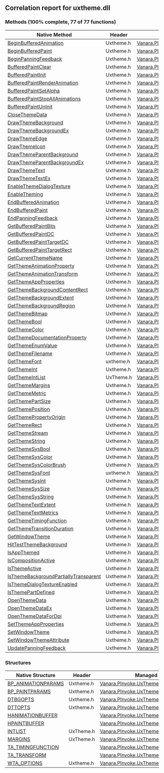 ## Correlation report for uxtheme.dll  
### Methods (100% complete, 77 of 77 functions)  
Native Method | Header | Managed Method  
--- | --- | ---  
[BeginBufferedAnimation](https://www.google.com/search?num=5&q=BeginBufferedAnimation+site%3Adocs.microsoft.com) | Uxtheme.h | [Vanara.PInvoke.UxTheme.BeginBufferedAnimation](https://github.com/dahall/Vanara/search?l=C%23&q=BeginBufferedAnimation)  
[BeginBufferedPaint](https://www.google.com/search?num=5&q=BeginBufferedPaint+site%3Adocs.microsoft.com) | Uxtheme.h | [Vanara.PInvoke.UxTheme.BeginBufferedPaint](https://github.com/dahall/Vanara/search?l=C%23&q=BeginBufferedPaint)  
[BeginPanningFeedback](https://www.google.com/search?num=5&q=BeginPanningFeedback+site%3Adocs.microsoft.com) | Uxtheme.h | [Vanara.PInvoke.UxTheme.BeginPanningFeedback](https://github.com/dahall/Vanara/search?l=C%23&q=BeginPanningFeedback)  
[BufferedPaintClear](https://www.google.com/search?num=5&q=BufferedPaintClear+site%3Adocs.microsoft.com) | Uxtheme.h | [Vanara.PInvoke.UxTheme.BufferedPaintClear](https://github.com/dahall/Vanara/search?l=C%23&q=BufferedPaintClear)  
[BufferedPaintInit](https://www.google.com/search?num=5&q=BufferedPaintInit+site%3Adocs.microsoft.com) | Uxtheme.h | [Vanara.PInvoke.UxTheme.BufferedPaintInit](https://github.com/dahall/Vanara/search?l=C%23&q=BufferedPaintInit)  
[BufferedPaintRenderAnimation](https://www.google.com/search?num=5&q=BufferedPaintRenderAnimation+site%3Adocs.microsoft.com) | Uxtheme.h | [Vanara.PInvoke.UxTheme.BufferedPaintRenderAnimation](https://github.com/dahall/Vanara/search?l=C%23&q=BufferedPaintRenderAnimation)  
[BufferedPaintSetAlpha](https://www.google.com/search?num=5&q=BufferedPaintSetAlpha+site%3Adocs.microsoft.com) | Uxtheme.h | [Vanara.PInvoke.UxTheme.BufferedPaintSetAlpha](https://github.com/dahall/Vanara/search?l=C%23&q=BufferedPaintSetAlpha)  
[BufferedPaintStopAllAnimations](https://www.google.com/search?num=5&q=BufferedPaintStopAllAnimations+site%3Adocs.microsoft.com) | Uxtheme.h | [Vanara.PInvoke.UxTheme.BufferedPaintStopAllAnimations](https://github.com/dahall/Vanara/search?l=C%23&q=BufferedPaintStopAllAnimations)  
[BufferedPaintUnInit](https://www.google.com/search?num=5&q=BufferedPaintUnInit+site%3Adocs.microsoft.com) | Uxtheme.h | [Vanara.PInvoke.UxTheme.BufferedPaintUnInit](https://github.com/dahall/Vanara/search?l=C%23&q=BufferedPaintUnInit)  
[CloseThemeData](https://www.google.com/search?num=5&q=CloseThemeData+site%3Adocs.microsoft.com) | Uxtheme.h | [Vanara.PInvoke.UxTheme.CloseThemeData](https://github.com/dahall/Vanara/search?l=C%23&q=CloseThemeData)  
[DrawThemeBackground](https://www.google.com/search?num=5&q=DrawThemeBackground+site%3Adocs.microsoft.com) | Uxtheme.h | [Vanara.PInvoke.UxTheme.DrawThemeBackground](https://github.com/dahall/Vanara/search?l=C%23&q=DrawThemeBackground)  
[DrawThemeBackgroundEx](https://www.google.com/search?num=5&q=DrawThemeBackgroundEx+site%3Adocs.microsoft.com) | Uxtheme.h | [Vanara.PInvoke.UxTheme.DrawThemeBackgroundEx](https://github.com/dahall/Vanara/search?l=C%23&q=DrawThemeBackgroundEx)  
[DrawThemeEdge](https://www.google.com/search?num=5&q=DrawThemeEdge+site%3Adocs.microsoft.com) | Uxtheme.h | [Vanara.PInvoke.UxTheme.DrawThemeEdge](https://github.com/dahall/Vanara/search?l=C%23&q=DrawThemeEdge)  
[DrawThemeIcon](https://www.google.com/search?num=5&q=DrawThemeIcon+site%3Adocs.microsoft.com) | Uxtheme.h | [Vanara.PInvoke.UxTheme.DrawThemeIcon](https://github.com/dahall/Vanara/search?l=C%23&q=DrawThemeIcon)  
[DrawThemeParentBackground](https://www.google.com/search?num=5&q=DrawThemeParentBackground+site%3Adocs.microsoft.com) | Uxtheme.h | [Vanara.PInvoke.UxTheme.DrawThemeParentBackground](https://github.com/dahall/Vanara/search?l=C%23&q=DrawThemeParentBackground)  
[DrawThemeParentBackgroundEx](https://www.google.com/search?num=5&q=DrawThemeParentBackgroundEx+site%3Adocs.microsoft.com) | Uxtheme.h | [Vanara.PInvoke.UxTheme.DrawThemeParentBackgroundEx](https://github.com/dahall/Vanara/search?l=C%23&q=DrawThemeParentBackgroundEx)  
[DrawThemeText](https://www.google.com/search?num=5&q=DrawThemeText+site%3Adocs.microsoft.com) | Uxtheme.h | [Vanara.PInvoke.UxTheme.DrawThemeText](https://github.com/dahall/Vanara/search?l=C%23&q=DrawThemeText)  
[DrawThemeTextEx](https://www.google.com/search?num=5&q=DrawThemeTextEx+site%3Adocs.microsoft.com) | Uxtheme.h | [Vanara.PInvoke.UxTheme.DrawThemeTextEx](https://github.com/dahall/Vanara/search?l=C%23&q=DrawThemeTextEx)  
[EnableThemeDialogTexture](https://www.google.com/search?num=5&q=EnableThemeDialogTexture+site%3Adocs.microsoft.com) | Uxtheme.h | [Vanara.PInvoke.UxTheme.EnableThemeDialogTexture](https://github.com/dahall/Vanara/search?l=C%23&q=EnableThemeDialogTexture)  
[EnableTheming](https://www.google.com/search?num=5&q=EnableTheming+site%3Adocs.microsoft.com) | Uxtheme.h | [Vanara.PInvoke.UxTheme.EnableTheming](https://github.com/dahall/Vanara/search?l=C%23&q=EnableTheming)  
[EndBufferedAnimation](https://www.google.com/search?num=5&q=EndBufferedAnimation+site%3Adocs.microsoft.com) | Uxtheme.h | [Vanara.PInvoke.UxTheme.EndBufferedAnimation](https://github.com/dahall/Vanara/search?l=C%23&q=EndBufferedAnimation)  
[EndBufferedPaint](https://www.google.com/search?num=5&q=EndBufferedPaint+site%3Adocs.microsoft.com) | Uxtheme.h | [Vanara.PInvoke.UxTheme.EndBufferedPaint](https://github.com/dahall/Vanara/search?l=C%23&q=EndBufferedPaint)  
[EndPanningFeedback](https://www.google.com/search?num=5&q=EndPanningFeedback+site%3Adocs.microsoft.com) | Uxtheme.h | [Vanara.PInvoke.UxTheme.EndPanningFeedback](https://github.com/dahall/Vanara/search?l=C%23&q=EndPanningFeedback)  
[GetBufferedPaintBits](https://www.google.com/search?num=5&q=GetBufferedPaintBits+site%3Adocs.microsoft.com) | Uxtheme.h | [Vanara.PInvoke.UxTheme.GetBufferedPaintBits](https://github.com/dahall/Vanara/search?l=C%23&q=GetBufferedPaintBits)  
[GetBufferedPaintDC](https://www.google.com/search?num=5&q=GetBufferedPaintDC+site%3Adocs.microsoft.com) | Uxtheme.h | [Vanara.PInvoke.UxTheme.GetBufferedPaintDC](https://github.com/dahall/Vanara/search?l=C%23&q=GetBufferedPaintDC)  
[GetBufferedPaintTargetDC](https://www.google.com/search?num=5&q=GetBufferedPaintTargetDC+site%3Adocs.microsoft.com) | Uxtheme.h | [Vanara.PInvoke.UxTheme.GetBufferedPaintTargetDC](https://github.com/dahall/Vanara/search?l=C%23&q=GetBufferedPaintTargetDC)  
[GetBufferedPaintTargetRect](https://www.google.com/search?num=5&q=GetBufferedPaintTargetRect+site%3Adocs.microsoft.com) | Uxtheme.h | [Vanara.PInvoke.UxTheme.GetBufferedPaintTargetRect](https://github.com/dahall/Vanara/search?l=C%23&q=GetBufferedPaintTargetRect)  
[GetCurrentThemeName](https://www.google.com/search?num=5&q=GetCurrentThemeName+site%3Adocs.microsoft.com) | Uxtheme.h | [Vanara.PInvoke.UxTheme.GetCurrentThemeName](https://github.com/dahall/Vanara/search?l=C%23&q=GetCurrentThemeName)  
[GetThemeAnimationProperty](https://www.google.com/search?num=5&q=GetThemeAnimationProperty+site%3Adocs.microsoft.com) | Uxtheme.h | [Vanara.PInvoke.UxTheme.GetThemeAnimationProperty](https://github.com/dahall/Vanara/search?l=C%23&q=GetThemeAnimationProperty)  
[GetThemeAnimationTransform](https://www.google.com/search?num=5&q=GetThemeAnimationTransform+site%3Adocs.microsoft.com) | Uxtheme.h | [Vanara.PInvoke.UxTheme.GetThemeAnimationTransform](https://github.com/dahall/Vanara/search?l=C%23&q=GetThemeAnimationTransform)  
[GetThemeAppProperties](https://www.google.com/search?num=5&q=GetThemeAppProperties+site%3Adocs.microsoft.com) | Uxtheme.h | [Vanara.PInvoke.UxTheme.GetThemeAppProperties](https://github.com/dahall/Vanara/search?l=C%23&q=GetThemeAppProperties)  
[GetThemeBackgroundContentRect](https://www.google.com/search?num=5&q=GetThemeBackgroundContentRect+site%3Adocs.microsoft.com) | Uxtheme.h | [Vanara.PInvoke.UxTheme.GetThemeBackgroundContentRect](https://github.com/dahall/Vanara/search?l=C%23&q=GetThemeBackgroundContentRect)  
[GetThemeBackgroundExtent](https://www.google.com/search?num=5&q=GetThemeBackgroundExtent+site%3Adocs.microsoft.com) | Uxtheme.h | [Vanara.PInvoke.UxTheme.GetThemeBackgroundExtent](https://github.com/dahall/Vanara/search?l=C%23&q=GetThemeBackgroundExtent)  
[GetThemeBackgroundRegion](https://www.google.com/search?num=5&q=GetThemeBackgroundRegion+site%3Adocs.microsoft.com) | Uxtheme.h | [Vanara.PInvoke.UxTheme.GetThemeBackgroundRegion](https://github.com/dahall/Vanara/search?l=C%23&q=GetThemeBackgroundRegion)  
[GetThemeBitmap](https://www.google.com/search?num=5&q=GetThemeBitmap+site%3Adocs.microsoft.com) | Uxtheme.h | [Vanara.PInvoke.UxTheme.GetThemeBitmap](https://github.com/dahall/Vanara/search?l=C%23&q=GetThemeBitmap)  
[GetThemeBool](https://www.google.com/search?num=5&q=GetThemeBool+site%3Adocs.microsoft.com) | Uxtheme.h | [Vanara.PInvoke.UxTheme.GetThemeBool](https://github.com/dahall/Vanara/search?l=C%23&q=GetThemeBool)  
[GetThemeColor](https://www.google.com/search?num=5&q=GetThemeColor+site%3Adocs.microsoft.com) | Uxtheme.h | [Vanara.PInvoke.UxTheme.GetThemeColor](https://github.com/dahall/Vanara/search?l=C%23&q=GetThemeColor)  
[GetThemeDocumentationProperty](https://www.google.com/search?num=5&q=GetThemeDocumentationProperty+site%3Adocs.microsoft.com) | Uxtheme.h | [Vanara.PInvoke.UxTheme.GetThemeDocumentationProperty](https://github.com/dahall/Vanara/search?l=C%23&q=GetThemeDocumentationProperty)  
[GetThemeEnumValue](https://www.google.com/search?num=5&q=GetThemeEnumValue+site%3Adocs.microsoft.com) | Uxtheme.h | [Vanara.PInvoke.UxTheme.GetThemeEnumValue](https://github.com/dahall/Vanara/search?l=C%23&q=GetThemeEnumValue)  
[GetThemeFilename](https://www.google.com/search?num=5&q=GetThemeFilename+site%3Adocs.microsoft.com) | Uxtheme.h | [Vanara.PInvoke.UxTheme.GetThemeFilename](https://github.com/dahall/Vanara/search?l=C%23&q=GetThemeFilename)  
[GetThemeFont](https://www.google.com/search?num=5&q=GetThemeFont+site%3Adocs.microsoft.com) | uxtheme.h | [Vanara.PInvoke.UxTheme.GetThemeFont](https://github.com/dahall/Vanara/search?l=C%23&q=GetThemeFont)  
[GetThemeInt](https://www.google.com/search?num=5&q=GetThemeInt+site%3Adocs.microsoft.com) | Uxtheme.h | [Vanara.PInvoke.UxTheme.GetThemeInt](https://github.com/dahall/Vanara/search?l=C%23&q=GetThemeInt)  
[GetThemeIntList](https://www.google.com/search?num=5&q=GetThemeIntList+site%3Adocs.microsoft.com) | UxTheme.h | [Vanara.PInvoke.UxTheme.GetThemeIntListPreVista](https://github.com/dahall/Vanara/search?l=C%23&q=GetThemeIntListPreVista)  
[GetThemeMargins](https://www.google.com/search?num=5&q=GetThemeMargins+site%3Adocs.microsoft.com) | Uxtheme.h | [Vanara.PInvoke.UxTheme.GetThemeMargins](https://github.com/dahall/Vanara/search?l=C%23&q=GetThemeMargins)  
[GetThemeMetric](https://www.google.com/search?num=5&q=GetThemeMetric+site%3Adocs.microsoft.com) | Uxtheme.h | [Vanara.PInvoke.UxTheme.GetThemeMetric](https://github.com/dahall/Vanara/search?l=C%23&q=GetThemeMetric)  
[GetThemePartSize](https://www.google.com/search?num=5&q=GetThemePartSize+site%3Adocs.microsoft.com) | Uxtheme.h | [Vanara.PInvoke.UxTheme.GetThemePartSize](https://github.com/dahall/Vanara/search?l=C%23&q=GetThemePartSize)  
[GetThemePosition](https://www.google.com/search?num=5&q=GetThemePosition+site%3Adocs.microsoft.com) | Uxtheme.h | [Vanara.PInvoke.UxTheme.GetThemePosition](https://github.com/dahall/Vanara/search?l=C%23&q=GetThemePosition)  
[GetThemePropertyOrigin](https://www.google.com/search?num=5&q=GetThemePropertyOrigin+site%3Adocs.microsoft.com) | Uxtheme.h | [Vanara.PInvoke.UxTheme.GetThemePropertyOrigin](https://github.com/dahall/Vanara/search?l=C%23&q=GetThemePropertyOrigin)  
[GetThemeRect](https://www.google.com/search?num=5&q=GetThemeRect+site%3Adocs.microsoft.com) | Uxtheme.h | [Vanara.PInvoke.UxTheme.GetThemeRect](https://github.com/dahall/Vanara/search?l=C%23&q=GetThemeRect)  
[GetThemeStream](https://www.google.com/search?num=5&q=GetThemeStream+site%3Adocs.microsoft.com) | Uxtheme.h | [Vanara.PInvoke.UxTheme.GetThemeStream](https://github.com/dahall/Vanara/search?l=C%23&q=GetThemeStream)  
[GetThemeString](https://www.google.com/search?num=5&q=GetThemeString+site%3Adocs.microsoft.com) | Uxtheme.h | [Vanara.PInvoke.UxTheme.GetThemeString](https://github.com/dahall/Vanara/search?l=C%23&q=GetThemeString)  
[GetThemeSysBool](https://www.google.com/search?num=5&q=GetThemeSysBool+site%3Adocs.microsoft.com) | Uxtheme.h | [Vanara.PInvoke.UxTheme.GetThemeSysBool](https://github.com/dahall/Vanara/search?l=C%23&q=GetThemeSysBool)  
[GetThemeSysColor](https://www.google.com/search?num=5&q=GetThemeSysColor+site%3Adocs.microsoft.com) | Uxtheme.h | [Vanara.PInvoke.UxTheme.GetThemeSysColor](https://github.com/dahall/Vanara/search?l=C%23&q=GetThemeSysColor)  
[GetThemeSysColorBrush](https://www.google.com/search?num=5&q=GetThemeSysColorBrush+site%3Adocs.microsoft.com) | Uxtheme.h | [Vanara.PInvoke.UxTheme.GetThemeSysColorBrush](https://github.com/dahall/Vanara/search?l=C%23&q=GetThemeSysColorBrush)  
[GetThemeSysFont](https://www.google.com/search?num=5&q=GetThemeSysFont+site%3Adocs.microsoft.com) | uxtheme.h | [Vanara.PInvoke.UxTheme.GetThemeSysFont](https://github.com/dahall/Vanara/search?l=C%23&q=GetThemeSysFont)  
[GetThemeSysInt](https://www.google.com/search?num=5&q=GetThemeSysInt+site%3Adocs.microsoft.com) | Uxtheme.h | [Vanara.PInvoke.UxTheme.GetThemeSysInt](https://github.com/dahall/Vanara/search?l=C%23&q=GetThemeSysInt)  
[GetThemeSysSize](https://www.google.com/search?num=5&q=GetThemeSysSize+site%3Adocs.microsoft.com) | Uxtheme.h | [Vanara.PInvoke.UxTheme.GetThemeSysSize](https://github.com/dahall/Vanara/search?l=C%23&q=GetThemeSysSize)  
[GetThemeSysString](https://www.google.com/search?num=5&q=GetThemeSysString+site%3Adocs.microsoft.com) | Uxtheme.h | [Vanara.PInvoke.UxTheme.GetThemeSysString](https://github.com/dahall/Vanara/search?l=C%23&q=GetThemeSysString)  
[GetThemeTextExtent](https://www.google.com/search?num=5&q=GetThemeTextExtent+site%3Adocs.microsoft.com) | Uxtheme.h | [Vanara.PInvoke.UxTheme.GetThemeTextExtent](https://github.com/dahall/Vanara/search?l=C%23&q=GetThemeTextExtent)  
[GetThemeTextMetrics](https://www.google.com/search?num=5&q=GetThemeTextMetrics+site%3Adocs.microsoft.com) | Uxtheme.h | [Vanara.PInvoke.UxTheme.GetThemeTextMetrics](https://github.com/dahall/Vanara/search?l=C%23&q=GetThemeTextMetrics)  
[GetThemeTimingFunction](https://www.google.com/search?num=5&q=GetThemeTimingFunction+site%3Adocs.microsoft.com) | Uxtheme.h | [Vanara.PInvoke.UxTheme.GetThemeTimingFunction](https://github.com/dahall/Vanara/search?l=C%23&q=GetThemeTimingFunction)  
[GetThemeTransitionDuration](https://www.google.com/search?num=5&q=GetThemeTransitionDuration+site%3Adocs.microsoft.com) | Uxtheme.h | [Vanara.PInvoke.UxTheme.GetThemeTransitionDuration](https://github.com/dahall/Vanara/search?l=C%23&q=GetThemeTransitionDuration)  
[GetWindowTheme](https://www.google.com/search?num=5&q=GetWindowTheme+site%3Adocs.microsoft.com) | Uxtheme.h | [Vanara.PInvoke.UxTheme.GetWindowTheme](https://github.com/dahall/Vanara/search?l=C%23&q=GetWindowTheme)  
[HitTestThemeBackground](https://www.google.com/search?num=5&q=HitTestThemeBackground+site%3Adocs.microsoft.com) | Uxtheme.h | [Vanara.PInvoke.UxTheme.HitTestThemeBackground](https://github.com/dahall/Vanara/search?l=C%23&q=HitTestThemeBackground)  
[IsAppThemed](https://www.google.com/search?num=5&q=IsAppThemed+site%3Adocs.microsoft.com) | Uxtheme.h | [Vanara.PInvoke.UxTheme.IsAppThemed](https://github.com/dahall/Vanara/search?l=C%23&q=IsAppThemed)  
[IsCompositionActive](https://www.google.com/search?num=5&q=IsCompositionActive+site%3Adocs.microsoft.com) | Uxtheme.h | [Vanara.PInvoke.UxTheme.IsCompositionActive](https://github.com/dahall/Vanara/search?l=C%23&q=IsCompositionActive)  
[IsThemeActive](https://www.google.com/search?num=5&q=IsThemeActive+site%3Adocs.microsoft.com) | Uxtheme.h | [Vanara.PInvoke.UxTheme.IsThemeActive](https://github.com/dahall/Vanara/search?l=C%23&q=IsThemeActive)  
[IsThemeBackgroundPartiallyTransparent](https://www.google.com/search?num=5&q=IsThemeBackgroundPartiallyTransparent+site%3Adocs.microsoft.com) | Uxtheme.h | [Vanara.PInvoke.UxTheme.IsThemeBackgroundPartiallyTransparent](https://github.com/dahall/Vanara/search?l=C%23&q=IsThemeBackgroundPartiallyTransparent)  
[IsThemeDialogTextureEnabled](https://www.google.com/search?num=5&q=IsThemeDialogTextureEnabled+site%3Adocs.microsoft.com) | Uxtheme.h | [Vanara.PInvoke.UxTheme.IsThemeDialogTextureEnabled](https://github.com/dahall/Vanara/search?l=C%23&q=IsThemeDialogTextureEnabled)  
[IsThemePartDefined](https://www.google.com/search?num=5&q=IsThemePartDefined+site%3Adocs.microsoft.com) | Uxtheme.h | [Vanara.PInvoke.UxTheme.IsThemePartDefined](https://github.com/dahall/Vanara/search?l=C%23&q=IsThemePartDefined)  
[OpenThemeData](https://www.google.com/search?num=5&q=OpenThemeData+site%3Adocs.microsoft.com) | Uxtheme.h | [Vanara.PInvoke.UxTheme.OpenThemeData](https://github.com/dahall/Vanara/search?l=C%23&q=OpenThemeData)  
[OpenThemeDataEx](https://www.google.com/search?num=5&q=OpenThemeDataEx+site%3Adocs.microsoft.com) | Uxtheme.h | [Vanara.PInvoke.UxTheme.OpenThemeDataEx](https://github.com/dahall/Vanara/search?l=C%23&q=OpenThemeDataEx)  
[OpenThemeDataForDpi](https://www.google.com/search?num=5&q=OpenThemeDataForDpi+site%3Adocs.microsoft.com) | Uxtheme.h | [Vanara.PInvoke.UxTheme.OpenThemeDataForDpi](https://github.com/dahall/Vanara/search?l=C%23&q=OpenThemeDataForDpi)  
[SetThemeAppProperties](https://www.google.com/search?num=5&q=SetThemeAppProperties+site%3Adocs.microsoft.com) | Uxtheme.h | [Vanara.PInvoke.UxTheme.SetThemeAppProperties](https://github.com/dahall/Vanara/search?l=C%23&q=SetThemeAppProperties)  
[SetWindowTheme](https://www.google.com/search?num=5&q=SetWindowTheme+site%3Adocs.microsoft.com) | Uxtheme.h | [Vanara.PInvoke.UxTheme.SetWindowTheme](https://github.com/dahall/Vanara/search?l=C%23&q=SetWindowTheme)  
[SetWindowThemeAttribute](https://www.google.com/search?num=5&q=SetWindowThemeAttribute+site%3Adocs.microsoft.com) | Uxtheme.h | [Vanara.PInvoke.UxTheme.SetWindowThemeAttribute](https://github.com/dahall/Vanara/search?l=C%23&q=SetWindowThemeAttribute)  
[UpdatePanningFeedback](https://www.google.com/search?num=5&q=UpdatePanningFeedback+site%3Adocs.microsoft.com) | Uxtheme.h | [Vanara.PInvoke.UxTheme.UpdatePanningFeedback](https://github.com/dahall/Vanara/search?l=C%23&q=UpdatePanningFeedback)  
### Structures  
Native Structure | Header | Managed Structure  
--- | --- | ---  
[BP_ANIMATIONPARAMS](https://www.google.com/search?num=5&q=BP_ANIMATIONPARAMS+site%3Adocs.microsoft.com) | Uxtheme.h | [Vanara.PInvoke.UxTheme.BP_ANIMATIONPARAMS](https://github.com/dahall/Vanara/search?l=C%23&q=BP_ANIMATIONPARAMS)  
[BP_PAINTPARAMS](https://www.google.com/search?num=5&q=BP_PAINTPARAMS+site%3Adocs.microsoft.com) | Uxtheme.h | [Vanara.PInvoke.UxTheme.BP_PAINTPARAMS](https://github.com/dahall/Vanara/search?l=C%23&q=BP_PAINTPARAMS)  
[DTBGOPTS](https://www.google.com/search?num=5&q=DTBGOPTS+site%3Adocs.microsoft.com) | Uxtheme.h | [Vanara.PInvoke.UxTheme.DTBGOPTS](https://github.com/dahall/Vanara/search?l=C%23&q=DTBGOPTS)  
[DTTOPTS](https://www.google.com/search?num=5&q=DTTOPTS+site%3Adocs.microsoft.com) | Uxtheme.h | [Vanara.PInvoke.UxTheme.DTTOPTS](https://github.com/dahall/Vanara/search?l=C%23&q=DTTOPTS)  
[HANIMATIONBUFFER](https://www.google.com/search?num=5&q=HANIMATIONBUFFER+site%3Adocs.microsoft.com) |  | [Vanara.PInvoke.UxTheme.HANIMATIONBUFFER](https://github.com/dahall/Vanara/search?l=C%23&q=HANIMATIONBUFFER)  
[HPAINTBUFFER](https://www.google.com/search?num=5&q=HPAINTBUFFER+site%3Adocs.microsoft.com) |  | [Vanara.PInvoke.UxTheme.HPAINTBUFFER](https://github.com/dahall/Vanara/search?l=C%23&q=HPAINTBUFFER)  
[INTLIST](https://www.google.com/search?num=5&q=INTLIST+site%3Adocs.microsoft.com) | UxTheme.h | [Vanara.PInvoke.UxTheme.INTLIST](https://github.com/dahall/Vanara/search?l=C%23&q=INTLIST)  
[MARGINS](https://www.google.com/search?num=5&q=MARGINS+site%3Adocs.microsoft.com) | UxTheme.h | [Vanara.PInvoke.UxTheme.MARGINS](https://github.com/dahall/Vanara/search?l=C%23&q=MARGINS)  
[TA_TIMINGFUNCTION](https://www.google.com/search?num=5&q=TA_TIMINGFUNCTION+site%3Adocs.microsoft.com) |  | [Vanara.PInvoke.UxTheme.TA_TIMINGFUNCTION](https://github.com/dahall/Vanara/search?l=C%23&q=TA_TIMINGFUNCTION)  
[TA_TRANSFORM](https://www.google.com/search?num=5&q=TA_TRANSFORM+site%3Adocs.microsoft.com) |  | [Vanara.PInvoke.UxTheme.TA_TRANSFORM](https://github.com/dahall/Vanara/search?l=C%23&q=TA_TRANSFORM)  
[WTA_OPTIONS](https://www.google.com/search?num=5&q=WTA_OPTIONS+site%3Adocs.microsoft.com) | Uxtheme.h | [Vanara.PInvoke.UxTheme.WTA_OPTIONS](https://github.com/dahall/Vanara/search?l=C%23&q=WTA_OPTIONS)  
